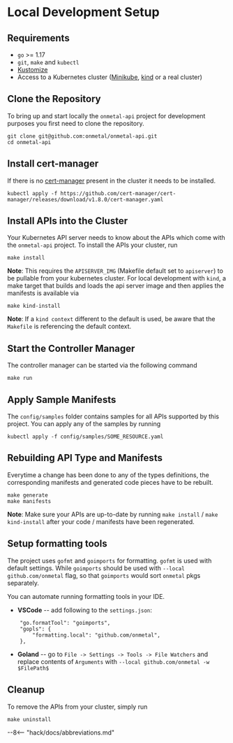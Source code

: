 # Local Development Setup

## Requirements

* `go` >= 1.17
* `git`, `make` and `kubectl`
* [Kustomize](https://kustomize.io/)
* Access to a Kubernetes cluster ([Minikube](https://minikube.sigs.k8s.io/docs/), [kind](https://kind.sigs.k8s.io/) or a
  real cluster)

## Clone the Repository

To bring up and start locally the `onmetal-api` project for development purposes you first need to clone the repository.

```shell
git clone git@github.com:onmetal/onmetal-api.git
cd onmetal-api
```

## Install cert-manager

If there is no [cert-manager](https://cert-manager.io/docs/) present in the cluster it needs to be installed.

```shell
kubectl apply -f https://github.com/cert-manager/cert-manager/releases/download/v1.8.0/cert-manager.yaml
```

## Install APIs into the Cluster

Your Kubernetes API server needs to know about the APIs which come with the `onmetal-api` project. To install the APIs
your cluster, run

```shell
make install
```

**Note**: This requires the `APISERVER_IMG` (Makefile default set to `apiserver`) to be pullable from your kubernetes
cluster. For local development with `kind`, a make target that builds and loads the api server image and then applies
the manifests is available via

```shell
make kind-install
```

**Note**: If a `kind context` different to the default is used, be aware that the `Makefile` is referencing the default
context. 

## Start the Controller Manager

The controller manager can be started via the following command

```shell
make run
```

## Apply Sample Manifests

The `config/samples` folder contains samples for all APIs supported by this project. You can apply any of the samples by
running

```shell
kubectl apply -f config/samples/SOME_RESOURCE.yaml
```

## Rebuilding API Type and Manifests

Everytime a change has been done to any of the types definitions, the corresponding manifests and generated code pieces
have to be rebuilt.

```shell
make generate
make manifests
```

**Note**: Make sure your APIs are up-to-date by running `make install` / `make kind-install` after your code / manifests
have been regenerated.

## Setup formatting tools

The project uses `gofmt` and `goimports` for formatting. `gofmt` is used with default settings. While `goimports` should
be used with `--local github.com/onmetal` flag, so that `goimports` would sort `onmetal` pkgs separately.

You can automate running formatting tools in your IDE.

- **VSCode** -- add following to the `settings.json`:

```
    "go.formatTool": "goimports",
    "gopls": {
        "formatting.local": "github.com/onmetal",
    },
```

- **Goland** -- go to `File -> Settings -> Tools -> File Watchers` and replace contents of `Arguments`
  with `--local github.com/onmetal -w $FilePath$`

## Cleanup

To remove the APIs from your cluster, simply run

```shell
make uninstall
```

--8<-- "hack/docs/abbreviations.md"
